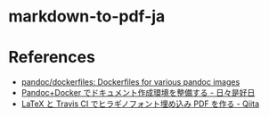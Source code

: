 # markdown-to-pdf-ja

# References

- [pandoc/dockerfiles: Dockerfiles for various pandoc images](https://github.com/pandoc/dockerfiles)
- [Pandoc+Docker でドキュメント作成環境を整備する - 日々是好日](https://kcpoipoi.hatenablog.com/entry/2020/07/27/120438)
- [LaTeX と Travis CI でヒラギノフォント埋め込み PDF を作る - Qiita](https://qiita.com/yyu/items/e3451caa86779b94abe1)
